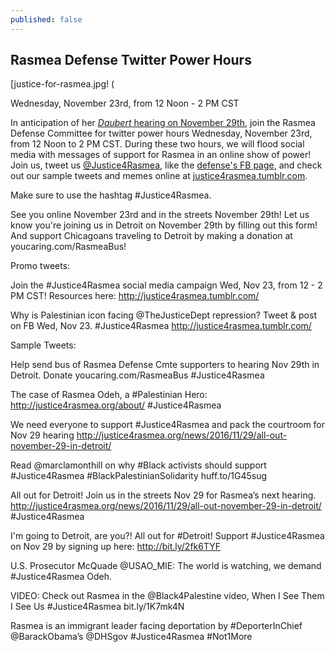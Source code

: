 ```yaml
---
published: false
---
```

## Rasmea Defense Twitter Power Hours

[justice-for-rasmea.jpg! (

Wednesday, November 23rd, from 12 Noon - 2 PM CST

In anticipation of her [_Daubert_ hearing on November 29th](http://justice4rasmea.org/news/2016/11/04/all-out-november-29-in-detroit/), join the Rasmea Defense Committee for twitter power hours Wednesday, November 23rd, from 12 Noon to 2 PM CST.  During these two hours, we will flood social media with messages of support for Rasmea in an online show of power!  Join us, tweet us [@Justice4Rasmea](https://twitter.com/@justice4rasmea), like the [defense's FB page](https://www.facebook.com/Free-Rasmea-Now-678264732186412/), and check out our sample tweets and memes online at [justice4rasmea.tumblr.com](justice4rasmea.tumblr.com).

Make sure to use the hashtag #Justice4Rasmea.

See you online November 23rd and in the streets November 29th!
Let us know you're joining us in Detroit on November 29th by filling out this form!  And support Chicagoans traveling to Detroit by making a donation at youcaring.com/RasmeaBus!

Promo tweets:

Join the #Justice4Rasmea social media campaign Wed, Nov 23, from 12 - 2 PM CST! Resources here: http://justice4rasmea.tumblr.com/

Why is Palestinian icon facing @TheJusticeDept repression? Tweet & post on FB Wed, Nov 23. #Justice4Rasmea http://justice4rasmea.tumblr.com/

Sample Tweets:

Help send bus of Rasmea Defense Cmte supporters to hearing Nov 29th in Detroit.  Donate youcaring.com/RasmeaBus #Justice4Rasmea

The case of Rasmea Odeh, a #Palestinian Hero: http://justice4rasmea.org/about/ #Justice4Rasmea

We need everyone to support #Justice4Rasmea and pack the courtroom for Nov 29 hearing http://justice4rasmea.org/news/2016/11/29/all-out-november-29-in-detroit/

Read @marclamonthill on why #Black activists should support #Justice4Rasmea #BlackPalestinianSolidarity huff.to/1G45sug

All out for Detroit!  Join us in the streets Nov 29 for Rasmea’s next hearing. http://justice4rasmea.org/news/2016/11/29/all-out-november-29-in-detroit/ #Justice4Rasmea

I'm going to Detroit, are you?! All out for #Detroit! Support #Justice4Rasmea on Nov 29 by signing up here: http://bit.ly/2fk6TYF

U.S. Prosecutor McQuade @USAO_MIE: The world is watching, we demand #Justice4Rasmea Odeh.

VIDEO: Check out Rasmea in the @Black4Palestine video, When I See Them I See Us #Justice4Rasmea bit.ly/1K7mk4N

Rasmea is an immigrant leader facing deportation by #DeporterInChief @BarackObama’s @DHSgov #Justice4Rasmea #Not1More